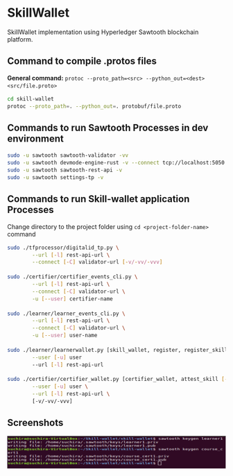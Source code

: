 # SkillWallet
SkillWallet implementation using Hyperledger Sawtooth blockchain platform.

## Command to compile .protos files
**General command:** ```protoc --proto_path=<src> --python_out=<dest> <src/file.proto>```
```bash
cd skill-wallet
protoc --proto_path=. --python_out=. protobuf/file.proto
```
## Commands to run Sawtooth Processes in dev environment
```bash
sudo -u sawtooth sawtooth-validator -vv
sudo -u sawtooth devmode-engine-rust -v --connect tcp://localhost:5050
sudo -u sawtooth sawtooth-rest-api -v
sudo -u sawtooth settings-tp -v
```

## Commands to run Skill-wallet application Processes
Change directory to the project folder using `cd <project-folder-name>` command
```bash
sudo ./tfprocessor/digitalid_tp.py \
        --url [-l] rest-api-url \
        --connect [-C] validator-url [-v/-vv/-vvv]

sudo ./certifier/certifier_events_cli.py \
        --url [-l] rest-api-url \
        --connect [-C] validator-url \
        -u [--user] certifier-name

sudo ./learner/learner_events_cli.py \
        --url [-l] rest-api-url \
        --connect [-C] validator-url \
        -u [--user] user-name

sudo ./learner/learnerwallet.py [skill_wallet, register, register_skill, display] \
        --user [-u] user 
        --url [-l] rest-api-url

sudo ./certifier/certifier_wallet.py [certifier_wallet, attest_skill [-t] request_transaction_id] \
        --user [-u] user \
        --url [-l] rest-api-url \ 
        [-v/-vv/-vvv]
```                                    
## Screenshots
<p align="middle">
 <img src="test_screenshots/keygen.PNG" alt=""/>
</p>
<p align="middle">
 <img src="images/validator.PNG" alt=""/>
</p>
<p align="middle">
 <img src="images/devmode_consensus.PNG" alt=""/>
</p>
<p align="middle">
 <img src="images/sawtooth_rest_api.PNG" alt=""/>
</p>
<p align="middle">
 <img src="images/setting_tp.PNG" alt=""/>
</p>
<p align="middle">
 <img src="images/register_pii.PNG" alt=""/>
</p>
<p align="middle">
 <img src="images/register_pii_1.PNG" alt=""/>
</p>
<p align="middle">
 <img src="images/register_pii_2.PNG" alt=""/>
</p>
<p align="middle">
 <img src="images/digital_id_processor.PNG" alt=""/>
</p>
<p align="middle">
 <img src="images/learner_PII_registration_event.PNG" alt=""/>
</p>
<p align="middle">
 <img src="images/register_skill.PNG" alt=""/>
</p>
<p align="middle">
 <img src="images/course_validation.PNG" alt=""/>
</p>

